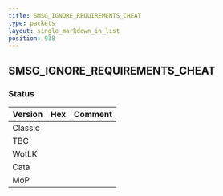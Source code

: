 ```yaml
---
title: SMSG_IGNORE_REQUIREMENTS_CHEAT
type: packets
layout: single_markdown_in_list
position: 938
---
```


## SMSG_IGNORE_REQUIREMENTS_CHEAT

### Status

Version    | Hex        | Comment
---------- | ---------- | ---------- 
Classic    |            |
TBC        |            |
WotLK      |            |
Cata       |            |
MoP        |            |